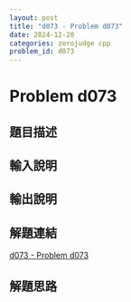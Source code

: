 ```yaml
---
layout: post
title: "d073 - Problem d073"
date: 2024-12-20
categories: zerojudge cpp
problem_id: d073
---
```


# Problem d073

## 題目描述



## 輸入說明



## 輸出說明



## 解題連結

[d073 - Problem d073](https://zerojudge.tw/ShowProblem?problemid=d073)

## 解題思路

